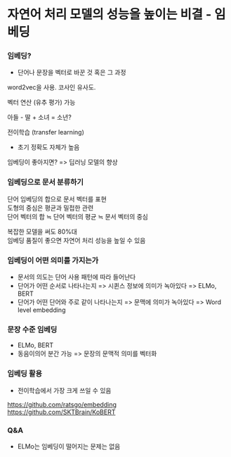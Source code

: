 # 자연어 처리 모델의 성능을 높이는 비결 - 임베딩

### 임베딩?
* 단어나 문장을 벡터로 바꾼 것 혹은 그 과정

word2vec을 사용. 코사인 유사도.

벡터 연산 (유추 평가) 가능

아들 - 딸 + 소녀 = 소년?

전이학습 (transfer learning)
* 초기 정확도 자체가 높음

임베딩이 좋아지면? => 딥러닝 모델의 향상

### 임베딩으로 문서 분류하기
단어 임베딩의 합으로 문서 벡터를 표현<br>
도형의 중심은 평균과 밀접한 관련<br>
단어 벡터의 합 ≒ 단어 벡터의 평균 ≒ 문서 벡터의 중심

복잡한 모델을 써도 80%대<br>
임베딩 품질이 좋으면 자연어 처리 성능을 높일 수 있음


### 임베딩이 어떤 의미를 가지는가
* 문서의 의도는 단어 사용 패턴에 따라 들어난다
* 단어가 어떤 순서로 나타나는지 => 시퀸스 정보에 의미가 녹아있다 => ELMo, BERT
* 단어가 어떤 단어와 주로 같이 나타나는지 => 문맥에 의미가 녹아있다 => Word level embedding

### 문장 수준 임베딩
* ELMo, BERT
* 동음이의어 분간 가능 => 문장의 문맥적 의미를 벡터화

### 임베딩 활용
* 전이학습에서 가장 크게 쓰일 수 있음

https://github.com/ratsgo/embedding<br>
https://github.com/SKTBrain/KoBERT

### Q&A
* ELMo는 임베딩이 떨어지는 문제는 없음
